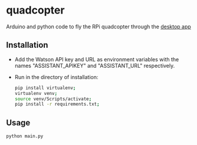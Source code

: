 # quadcopter
Arduino and python code to fly the RPi quadcopter through the [desktop app](https://github.com/jamesrosstwo/quadcopter_desktop_app)


## Installation
* Add the Watson API key and URL as environment variables with the names "ASSISTANT_APIKEY" and "ASSISTANT_URL" respectively.
* Run in the directory of installation:

    ```bash
    pip install virtualenv;
    virtualenv venv;
    source venv/Scripts/activate;
    pip install -r requirements.txt;
    ```

## Usage


```bash
python main.py
```

